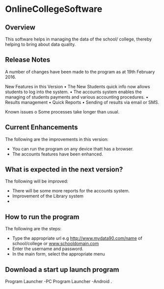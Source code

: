 # OnlineCollegeSoftware
Overview
-
This software helps in managing the data of the school/ college, thereby helping to bring about data quality.
 
Release Notes
-
A number of changes have been made to the program as at 19th February 2016.

New Features in this Version
•	The New Students quick info now allows students to log into the system.
•	The accounts system enables the managing of students payments and various accounting procedures.
•	Results management
•	Quick Reports
•	Sending of results via email or SMS.

Known issues
o	Some processes take longer than usual.

Current Enhancements
-
The following are the improvements in this version:
- You can run the program on any device thatt has a browser.
- The accounts features have been enhanced.


What is expected in the next version?
-
The following will be improved:
- There will be some more reports for the accounts system.
- Improvement of the Library system
-
How to run the program
-
The following are the steps:
- Type the appropriate url e.g http://www.mydata90.com/name of school/college or www.schooldomain.com
- Enter the username and password.
-  In the main form, select the appropriate menu

Download a start up launch program
-
Program Launcher -PC 
Program Launcher -Android 
.
